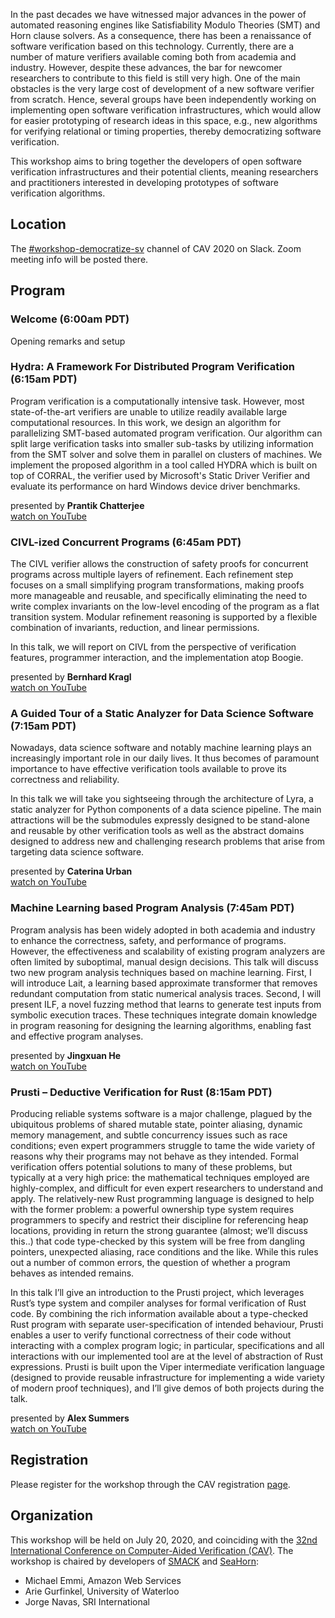 
In the past decades we have witnessed major advances in the power of automated reasoning engines like Satisfiability Modulo Theories (SMT) and Horn clause solvers. As a consequence, there has been a renaissance of software verification based on this technology. Currently, there are a number of mature verifiers available coming both from academia and industry. However, despite these advances, the bar for newcomer researchers to contribute to this field is still very high. One of the main obstacles is the very large cost of development of a new software verifier from scratch. Hence, several groups have been independently working on implementing open software verification infrastructures, which would allow for easier prototyping of research ideas in this space, e.g., new algorithms for verifying relational or timing properties, thereby democratizing software verification.

This workshop aims to bring together the developers of open software verification infrastructures and their potential clients, meaning researchers and practitioners interested in developing prototypes of software verification algorithms.

## Location

The [#workshop-democratize-sv](https://cav2020.slack.com/archives/C016WTZTBGV) channel of CAV 2020 on Slack. Zoom meeting info will be posted there.

## Program

### Welcome (6:00am PDT)

Opening remarks and setup

### Hydra: A Framework For Distributed Program Verification (6:15am PDT)

Program verification is a computationally intensive task. However, most
state-of-the-art verifiers are unable to utilize readily available large
computational resources. In this work, we design an algorithm for
parallelizing SMT-based automated program verification. Our algorithm can
split large verification tasks into smaller sub-tasks by utilizing
information from the SMT solver and solve them in parallel on clusters of
machines. We implement the proposed algorithm in a tool called HYDRA which
is built on top of CORRAL, the verifier used by Microsoft's Static Driver
Verifier and evaluate its performance on hard Windows device driver
benchmarks.

presented by **Prantik Chatterjee**  
[watch on YouTube](https://youtu.be/f8Cjpt-rzxE)

### CIVL-ized Concurrent Programs (6:45am PDT)

The CIVL verifier allows the construction of safety proofs for concurrent
programs across multiple layers of refinement. Each refinement step focuses on a
small simplifying program transformations, making proofs more manageable and
reusable, and specifically eliminating the need to write complex invariants on
the low-level encoding of the program as a flat transition system. Modular
refinement reasoning is supported by a flexible combination of invariants,
reduction, and linear permissions.

In this talk, we will report on CIVL from the perspective of verification
features, programmer interaction, and the implementation atop Boogie.

presented by **Bernhard Kragl**  
[watch on YouTube](https://youtu.be/f8Cjpt-rzxE?t=2081)

### A Guided Tour of a Static Analyzer for Data Science Software (7:15am PDT)

Nowadays, data science software and notably machine learning plays an increasingly important role in our daily lives. It thus becomes of paramount importance to have effective verification tools available to prove its correctness and reliability.

In this talk we will take you sightseeing through the architecture of Lyra, a static analyzer for Python components of a data science pipeline. The main attractions will be the submodules expressly designed to be stand-alone and reusable by other verification tools as well as the abstract domains designed to address new and challenging research problems that arise from targeting data science software.

presented by **Caterina Urban**  
[watch on YouTube](https://youtu.be/f8Cjpt-rzxE?t=4374)

### Machine Learning based Program Analysis (7:45am PDT)

Program analysis has been widely adopted in both academia and industry to enhance the correctness, safety, and performance of programs. However, the effectiveness and scalability of existing program analyzers are often limited by suboptimal, manual design decisions. This talk will discuss two new program analysis techniques based on machine learning. First, I will introduce Lait, a learning based approximate transformer that removes redundant computation from static numerical analysis traces. Second, I will present ILF, a novel fuzzing method that learns to generate test inputs from symbolic execution traces. These techniques integrate domain knowledge in program reasoning for designing the learning algorithms, enabling fast and effective program analyses.

presented by **Jingxuan He**  
[watch on YouTube](https://youtu.be/f8Cjpt-rzxE?t=6720)

### Prusti – Deductive Verification for Rust (8:15am PDT)

Producing reliable systems software is a major challenge, plagued by the ubiquitous problems of shared mutable state, pointer aliasing, dynamic memory management, and subtle concurrency issues such as race conditions; even expert programmers struggle to tame the wide variety of reasons why their programs may not behave as they intended. Formal verification offers potential solutions to many of these problems, but typically at a very high price: the mathematical techniques employed are highly-complex, and difficult for even expert researchers to understand and apply. The relatively-new Rust programming language is designed to help with the former problem: a powerful ownership type system requires programmers to specify and restrict their discipline for referencing heap locations, providing in return the strong guarantee (almost; we’ll discuss this..) that code type-checked by this system will be free from dangling pointers, unexpected aliasing, race conditions and the like. While this rules out a number of common errors, the question of whether a program behaves as intended remains.
 
In this talk I’ll give an introduction to the Prusti project, which leverages Rust’s type system and compiler analyses for formal verification of Rust code. By combining the rich information available about a type-checked Rust program with separate user-specification of intended behaviour, Prusti enables a user to verify functional correctness of their code without interacting with a complex program logic; in particular, specifications and all interactions with our implemented tool are at the level of abstraction of Rust expressions. Prusti is built upon the Viper intermediate verification language (designed to provide reusable infrastructure for implementing a wide variety of modern proof techniques), and I’ll give demos of both projects during the talk.

presented by **Alex Summers**  
[watch on YouTube](https://youtu.be/f8Cjpt-rzxE?t=9743)

## Registration

Please register for the workshop through the CAV registration [page](http://i-cav.org/2020/attending/).


## Organization

This workshop will be held on July 20, 2020, and coinciding with the [32nd International Conference on Computer-Aided Verification (CAV)][CAV]. The workshop is chaired by developers of [SMACK] and [SeaHorn]:

* Michael Emmi, Amazon Web Services
* Arie Gurfinkel, University of Waterloo
* Jorge Navas, SRI International

[SMACK]: http://smackers.github.io
[SeaHorn]: https://seahorn.github.io
[CAV]: http://i-cav.org/2020/
